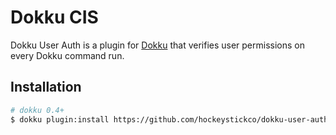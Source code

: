 # Dokku CIS

Dokku User Auth is a plugin for [Dokku](https://github.com/progrium/dokku) that verifies user permissions on every Dokku command run.

## Installation

```sh
# dokku 0.4+
$ dokku plugin:install https://github.com/hockeystickco/dokku-user-auth.git
```
